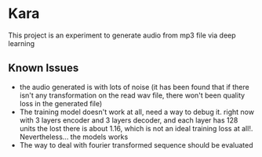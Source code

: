 # Kara
This project is an experiment to generate audio from mp3 file via deep learning

## Known Issues
- the audio generated is with lots of noise (it has been found that if there isn't any transformation on the read wav file, there won't been quality loss in the generated file)
- The training model doesn't work at all, need a way to debug it. right now with 3 layers encoder and 3 layers decoder, and each layer has 128 units the lost there is about 1.16, which is not an ideal training loss at all!. Nevertheless... the models works
- The way to deal with fourier transformed sequence should be evaluated
